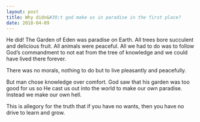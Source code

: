```yaml
---
layout: post
title: Why didn&#39;t god make us in paradise in the first place?
date: 2018-04-09
---
```


<p>He did! The Garden of Eden was paradise on Earth. All trees bore succulent and delicious fruit. All animals were peaceful. All we had to do was to follow God’s commandment to not eat from the tree of knowledge and we could have lived there forever.</p><p>There was no morals, nothing to do but to live pleasantly and peacefully.</p><p>But man chose knowledge over comfort. God saw that his garden was too good for us so He cast us out into the world to make our own paradise. Instead we make our own hell.</p><p>This is allegory for the truth that if you have no wants, then you have no drive to learn and grow.</p>
